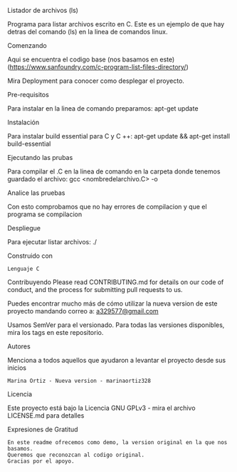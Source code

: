 Listador de archivos (ls)

Programa para listar archivos escrito en C.
Este es un ejemplo de que hay detras del comando (ls) en la linea de comandos linux.

Comenzando

Aqui se encuentra el codigo base (nos basamos en este) (https://www.sanfoundry.com/c-program-list-files-directory/)

Mira Deployment para conocer como desplegar el proyecto.

Pre-requisitos

Para instalar en la linea de comando preparamos:
	apt-get update


Instalación

Para instalar build essential para C y C ++:
	  apt-get update && apt-get install build-essential


Ejecutando las prubas

Para compilar el .C en la linea de comando en la carpeta donde tenemos guardado el archivo:
	gcc <nombredelarchivo.C> -o <nombredelarchivo>


Analice las pruebas 

Con esto comprobamos que no hay errores de compilacion y que el programa se compilacion


Despliegue 

Para ejecutar listar archivos:
	./<nombredearchivo>

Construido con

	Lenguaje C

Contribuyendo
Please read CONTRIBUTING.md for details on our code of conduct, and the process for submitting pull requests to us.

Puedes encontrar mucho más de cómo utilizar la nueva version de este proyecto mandando correo a:
	a329577@gmail.com

Usamos SemVer para el versionado. Para todas las versiones disponibles, mira los tags en este repositorio.

Autores

Menciona a todos aquellos que ayudaron a levantar el proyecto desde sus inicios

    Marina Ortiz - Nueva version - marinaortiz328

Licencia

Este proyecto está bajo la Licencia GNU GPLv3 - mira el archivo LICENSE.md para detalles

Expresiones de Gratitud 

    En este readme ofrecemos como demo, la version original en la que nos basamos.
    Queremos que reconozcan al codigo original.
    Gracias por el apoyo.
	
